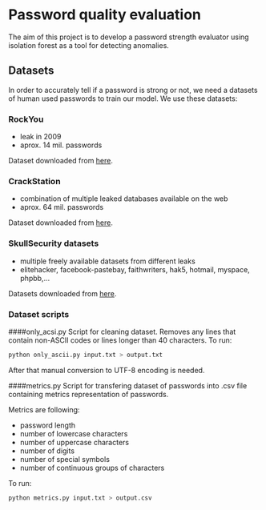 # Password quality evaluation

The aim of this project is to develop a password strength evaluator using isolation forest as a tool for detecting anomalies.

## Datasets
In order to accurately tell if a password is strong or not, we need a datasets of human used passwords to train our model.
We use these datasets:

### RockYou
- leak in 2009
- aprox. 14 mil. passwords

Dataset downloaded from [here](https://ulozto.sk/file/RZuEmmy7cKtP/rockyou-txt#!ZJD0ZGR2ZmtkLmR4ATEzL2DkZzAzMyO0F2Z2JaMFAUyBYJWyAD==).

### CrackStation
- combination of multiple leaked databases available on the web
- aprox. 64 mil. passwords

Dataset downloaded from [here](https://crackstation.net/crackstation-wordlist-password-cracking-dictionary.htm).

### SkullSecurity datasets
- multiple freely available datasets from different leaks
- elitehacker, facebook-pastebay, faithwriters, hak5, hotmail, myspace, phpbb,...

Datasets downloaded from [here](https://wiki.skullsecurity.org/index.php/Passwords).

### Dataset scripts
####only_acsi.py
Script for cleaning dataset. Removes any lines that contain non-ASCII codes or lines longer than 40 characters.
To run:
```bash
python only_ascii.py input.txt > output.txt
```
After that manual conversion to UTF-8 encoding is needed.

####metrics.py
Script for transfering dataset of passwords into .csv file containing metrics representation of passwords.

Metrics are following:
- password length
- number of lowercase characters
- number of uppercase characters
- number of digits
- number of special symbols
- number of continuous groups of characters

To run:
```bash
python metrics.py input.txt > output.csv
```
